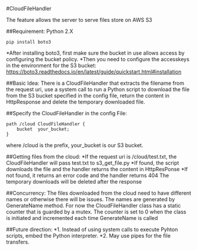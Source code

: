 #CloudFileHandler

The feature allows the server to serve files store on AWS S3

##Requirement: 
Python 2.X
```
pip install boto3
```
*After installing boto3, first make sure the bucket in use allows access by configuring the 
bucket policy. 
*Then you need to configure the accesskeys in the environment for the S3
bucket: https://boto3.readthedocs.io/en/latest/guide/quickstart.html#installation

##Basic Idea:
There is a CloudFileHandler that extracts the filename from the request uri, use a system call to
run a Python script to download the file from the S3 bucket specified in the config file, return 
the content in HttpResponse and delete the temporary downloaded file. 

##Specify the CloudFileHandler in the config File:
```
path /cloud CloudFileHandler {
	bucket	your_bucket;
}
```
where /cloud is the prefix, your_bucket is our S3 bucket.

##Getting files from the cloud:
*If the request uri is /cloud/test.txt, the CloudFileHandler will pass test.txt to s3_get_file.py
*If found, the script downloads the file and the handler returns the content in HttpResPonse
*If not found, it returns an error code and the handler returns 404
The temporary downloads will be deleted after the response

##Concurrency:
The files downloaded from the cloud need to have different names or otherwise there will be issues.
The names are generated by GenerateName method. For now the CloudFileHandler class has a static counter 
that is guarded by a mutex. The counter is set to 0 when the class is initiated and incremented each time
GenerateName is called

##Future direction:
*1. Instead of using system calls to execute Pyhton scripts, embed the Python interpreter.
*2. May use pipes for the file transfers.

